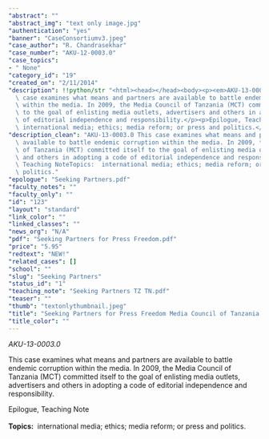 ```yaml
---
"abstract": ""
"abstract_img": "text only image.jpg"
"authentication": "yes"
"banner": "CaseConsortiumv3.jpeg"
"case_author": "R. Chandrasekhar"
"case_number": "AKU-12-0003.0"
"case_topics":
- " None"
"category_id": "19"
"created_on": "2/11/2014"
"description": !!python/str "<html><head></head><body><p><em>AKU-13-0003.0 </em></p><p>This\
  \ case examines what means and partners are available to battle endemic corruption\
  \ within the media. In 2009, the Media Council of Tanzania (MCT) committed itself\
  \ to the goal of enlisting media outlets, advertisers and others in adopting a code\
  \ of editorial independence and responsibility.</p><p>Epilogue, Teaching Note<br/><br/><strong>Topics:</strong> \
  \ international media; ethics; media reform; or press and politics.</p></body></html>"
"description_clean": "AKU-13-0003.0 This case examines what means and partners are\
  \ available to battle endemic corruption within the media. In 2009, the Media Council\
  \ of Tanzania (MCT) committed itself to the goal of enlisting media outlets, advertisers\
  \ and others in adopting a code of editorial independence and responsibility.Epilogue,\
  \ Teaching NoteTopics:  international media; ethics; media reform; or press and\
  \ politics."
"epologue": "Seeking Partners.pdf"
"faculty_notes": ""
"faculty_only": ""
"id": "123"
"layout": "standard"
"link_color": ""
"linked_classes": ""
"news_org": "N/A"
"pdf": "Seeking Partners for Press Freedom.pdf"
"price": "5.95"
"redtext": "NEW!"
"related_cases": []
"school": ""
"slug": "Seeking Partners"
"status_id": "1"
"teaching_note": "Seeking Partners TZ TN.pdf"
"teaser": ""
"thumb": "textonlythumbnail.jpeg"
"title": "Seeking Partners for Press Freedom Media Council of Tanzania and DEFIR"
"title_color": ""
---
```

<html><head></head><body><p><em>AKU-13-0003.0 </em></p><p>This case examines what means and partners are available to battle endemic corruption within the media. In 2009, the Media Council of Tanzania (MCT) committed itself to the goal of enlisting media outlets, advertisers and others in adopting a code of editorial independence and responsibility.</p><p>Epilogue, Teaching Note<br/><br/><strong>Topics:</strong>  international media; ethics; media reform; or press and politics.</p></body></html>
